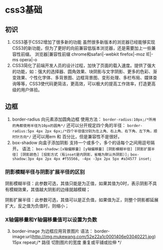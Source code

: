 # css3基础
## 初识
1. CSS3基于CSS2增加了很多新的功能
虽然很多新版本的浏览器已经能够实现CSS3的新功能，但为了更好的向前兼容低版本浏览器，还是需要加上一些兼容性前缀。
浏览器|兼容性前缀
chrome和safari|-webkit
firefox|-moz
IE|-ms
opera|-o
2. CSS3简化了前端开发人员的设计过程，加快了页面的载入速度。提供了强大的功能，如：强大的选择器、圆角效果、块阴影与文字阴影、更多的色彩、渐变效果、个性化字体、多背景图、边框背景图、变形处理、多栏布局、媒体查询等等，CSS3使代码更简洁，更高效，可以极大的提高工作效率，打造更高级的用户体验。
## 边框
1. border-radius 向元素添加圆角边框
使用方法：
`
border-radius:10px;/*所用的角都使用半径为10px的圆角*/
`
还可以分开规定四个角的半径：
`
border-radius:5px 4px 2px 6px;/*四个半径值分别为左上角、右上角、右下角、左下角，顺时针方向*/
`
还可以用em 和 百分比，但是兼容性不是很好。
2. box-shadow 向盒子添加阴影
支持一个或多个，多个的话每个之间用逗号隔开。
语法：
`
box-shadow:[x轴偏移量] [y轴偏移量] [阴影模糊半径] [阴影扩展半径] [阴影颜色] [投影方式（有inset是内阴影，省略为默认外阴影）];
`
`
box-shadow:3px 4px 2px 4px #f55566, -4px -3px 2px 5px #a34577 inset;
`
### 阴影模糊半径与阴影扩展半径的区别

阴影模糊半径：此参数可选，其值只能是为正值，如果其值为0时，表示阴影不具有模糊效果，其值越大阴影的边缘就越模糊；

阴影扩展半径：此参数可选，其值可以是正负值，如果值为正，则整个阴影都延展扩大，反之值为负值时，则缩小；

### X轴偏移量和Y轴偏移量值可以设置为负数
3. border-image 为边框应用背景图片
语法：
border-image:url(http://img.mukewang.com/52e22a1c0001406e03040221.jpg) 15px repeat;/* 路径 切割图片的宽度 重复或平铺或拉伸 */